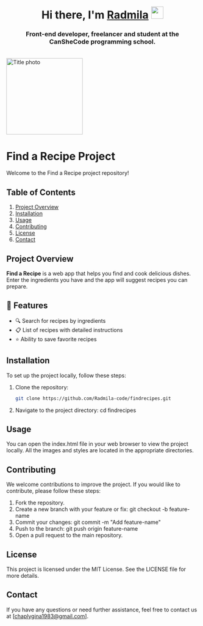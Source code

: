 <h1 align="center">Hi there, I'm <a href="https://radmila-code.glitch.me" target="_blank">Radmila</a> 
<img src="https://github.com/blackcater/blackcater/raw/main/images/Hi.gif" height="32"/></h1>
<h3 align="center">Front-end developer, freelancer and student at the CanSheCode programming school.</h3>
<br>

<img src="https://github.com/Radmila-code/findrecipes/blob/main/title.jpg" width="200px" alt="Title photo" />

# Find a Recipe Project

Welcome to the Find a Recipe project repository!

## Table of Contents

1. [Project Overview](#project-overview)
2. [Installation](#installation)
3. [Usage](#usage)
4. [Contributing](#contributing)
5. [License](#license)
6. [Contact](#contact)

## Project Overview

**Find a Recipe** is a web app that helps you find and cook delicious dishes. Enter the ingredients you have and the app will suggest recipes you can prepare.

## 🚀 Features 
- 🔍 Search for recipes by ingredients
- 📋 List of recipes with detailed instructions
- ⭐ Ability to save favorite recipes

## Installation

To set up the project locally, follow these steps:

1. Clone the repository:
   ```sh
   git clone https://github.com/Radmila-code/findrecipes.git
2. Navigate to the project directory:
cd findrecipes

## Usage
You can open the index.html file in your web browser to view the project locally. All the images and styles are located in the appropriate directories.

## Contributing 
We welcome contributions to improve the project. If you would like to contribute, please follow these steps:

  1. Fork the repository.
  2. Create a new branch with your feature or fix:
      git checkout -b feature-name
  3. Commit your changes:
      git commit -m "Add feature-name"
  4. Push to the branch:
      git push origin feature-name
  5. Open a pull request to the main repository.

## License 
This project is licensed under the MIT License. See the LICENSE file for more details.

## Contact
If you have any questions or need further assistance, feel free to contact us at [chaplygina1983@gmail.com].
